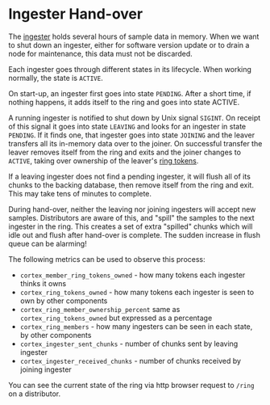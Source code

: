 # Ingester Hand-over

The [ingester](architecture.md#ingester) holds several hours of sample
data in memory. When we want to shut down an ingester, either for
software version update or to drain a node for maintenance, this data
must not be discarded.

Each ingester goes through different states in its lifecycle. When
working normally, the state is `ACTIVE`.

On start-up, an ingester first goes into state `PENDING`. After a
short time, if nothing happens, it adds itself to the ring and goes
into state ACTIVE.

A running ingester is notified to shut down by Unix signal
`SIGINT`. On receipt of this signal it goes into state `LEAVING` and
looks for an ingester in state `PENDING`. If it finds one, that
ingester goes into state `JOINING` and the leaver transfers all its
in-memory data over to the joiner. On successful transfer the leaver
removes itself from the ring and exits and the joiner changes to
`ACTIVE`, taking over ownership of the leaver's
[ring tokens](architecture.md#hashing).

If a leaving ingester does not find a pending ingester, it will flush
all of its chunks to the backing database, then remove itself from the
ring and exit. This may take tens of minutes to complete.

During hand-over, neither the leaving nor joining ingesters will
accept new samples. Distributors are aware of this, and "spill" the
samples to the next ingester in the ring. This creates a set of extra
"spilled" chunks which will idle out and flush after hand-over is
complete. The sudden increase in flush queue can be alarming!

The following metrics can be used to observe this process:

 - `cortex_member_ring_tokens_owned` - how many tokens each ingester thinks it owns
 - `cortex_ring_tokens_owned` - how many tokens each ingester is seen to own by other components
 - `cortex_ring_member_ownership_percent` same as `cortex_ring_tokens_owned` but expressed as a percentage
 - `cortex_ring_members` - how many ingesters can be seen in each state, by other components
 - `cortex_ingester_sent_chunks` - number of chunks sent by leaving ingester
 - `cortex_ingester_received_chunks` - number of chunks received by joining ingester
 
You can see the current state of the ring via http browser request to
`/ring` on a distributor.

